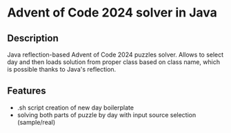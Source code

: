 # Advent of Code 2024 solver in Java

## Description

Java reflection-based Advent of Code 2024 puzzles solver. Allows to select day and then loads solution from proper class based on class name, which is possible thanks to Java's reflection.

## Features
- .sh script creation of new day boilerplate
- solving both parts of puzzle by day with input source selection (sample/real)
